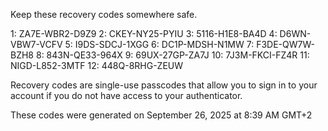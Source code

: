 Keep these recovery codes somewhere safe.

1: ZA7E-WBR2-D9Z9
2: CKEY-NY25-PYIU
3: 5116-H1E8-BA4D
4: D6WN-VBW7-VCFV
5: I9DS-SDCJ-1XGG
6: DC1P-MDSH-N1MW
7: F3DE-QW7W-BZH8
8: 843N-QE33-964X
9: 69UX-27GP-ZA7J
10: 7J3M-FKCI-FZ4R
11: NIGD-L852-3MTF
12: 448Q-8RHG-ZEUW

Recovery codes are single-use passcodes that allow you to sign in to your account if you do not have access to your authenticator.

These codes were generated on September 26, 2025 at 8:39 AM GMT+2

